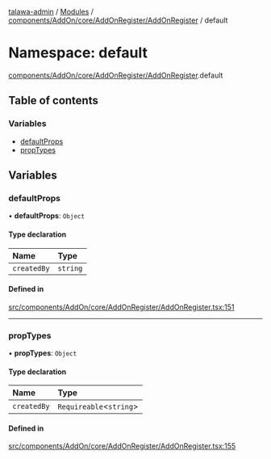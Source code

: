 [talawa-admin](../README.md) / [Modules](../modules.md) / [components/AddOn/core/AddOnRegister/AddOnRegister](components_AddOn_core_AddOnRegister_AddOnRegister.md) / default

# Namespace: default

[components/AddOn/core/AddOnRegister/AddOnRegister](components_AddOn_core_AddOnRegister_AddOnRegister.md).default

## Table of contents

### Variables

- [defaultProps](components_AddOn_core_AddOnRegister_AddOnRegister.default.md#defaultprops)
- [propTypes](components_AddOn_core_AddOnRegister_AddOnRegister.default.md#proptypes)

## Variables

### defaultProps

• **defaultProps**: `Object`

#### Type declaration

| Name | Type |
| :------ | :------ |
| `createdBy` | `string` |

#### Defined in

[src/components/AddOn/core/AddOnRegister/AddOnRegister.tsx:151](https://github.com/PalisadoesFoundation/talawa-admin/blob/b619a0d/src/components/AddOn/core/AddOnRegister/AddOnRegister.tsx#L151)

___

### propTypes

• **propTypes**: `Object`

#### Type declaration

| Name | Type |
| :------ | :------ |
| `createdBy` | `Requireable`<`string`\> |

#### Defined in

[src/components/AddOn/core/AddOnRegister/AddOnRegister.tsx:155](https://github.com/PalisadoesFoundation/talawa-admin/blob/b619a0d/src/components/AddOn/core/AddOnRegister/AddOnRegister.tsx#L155)
